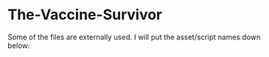 # The-Vaccine-Survivor

 Some of the files are externally used. I will put the asset/script names down below:
